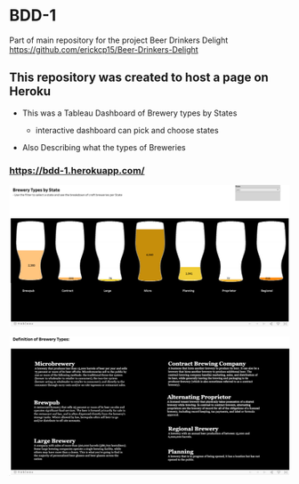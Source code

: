 # BDD-1

Part of main repository for the project Beer Drinkers Delight
https://github.com/erickcp15/Beer-Drinkers-Delight

## This repository was created to host a page on Heroku

* This was a Tableau Dashboard of Brewery types by States
  
  * interactive dashboard can pick and choose states
 
* Also Describing what the types of Breweries

### https://bdd-1.herokuapp.com/

![](Images/Cup.png)

![](Images/DEf.png)
